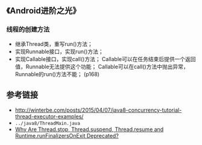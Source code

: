 
## 《Android进阶之光》
### 线程的创建方法
- 继承Thread类，重写run()方法；
- 实现Runnable接口，实现run()方法；
- 实现Callable接口，实现call()方法；
    Callable可以在任务结束后提供一个返回值，Runnable无法提供这个功能；
    Callable可以在call()方法中抛出异常，Runnable的run()方法不能；
(p168)

###


## 参考链接
- http://winterbe.com/posts/2015/04/07/java8-concurrency-tutorial-thread-executor-examples/
- `../java8/ThreadMain.java`
- [Why Are Thread.stop, Thread.suspend,
   Thread.resume and Runtime.runFinalizersOnExit Deprecated? ](http://docs.oracle.com/javase/1.5.0/docs/guide/misc/threadPrimitiveDeprecation.html)
